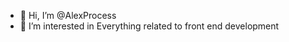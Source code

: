 - 👋 Hi, I’m @AlexProcess
- 👀 I’m interested in Everything related to front end development
<!---
AlexProcess/AlexProcess is a ✨ special ✨ repository because its `README.md` (this file) appears on your GitHub profile.
You can click the Preview link to take a look at your changes.
--->
